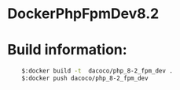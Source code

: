 # DockerPhpFpmDev8.2

# Build information:
```bash
    $:docker build -t  dacoco/php_8-2_fpm_dev .
    $:docker push dacoco/php_8-2_fpm_dev
```
